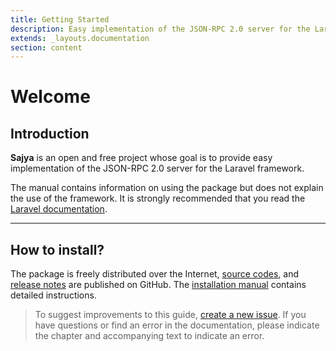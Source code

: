 ```yaml
---
title: Getting Started
description: Easy implementation of the JSON-RPC 2.0 server for the Laravel framework.
extends: _layouts.documentation
section: content
---
```


# Welcome

## Introduction

**Sajya** is an open and free project whose goal is to provide easy implementation of the JSON-RPC 2.0 server for the Laravel framework.

The manual contains information on using the package but does not explain the use of the framework. 
It is strongly recommended that you read the [Laravel documentation](https://laravel.com/docs/).


----


## How to install?

The package is freely distributed over the Internet, [source codes](https://github.com/sajya/server), and [release notes](https://github.com/sajya/server/releases) are published on GitHub.
The [installation manual](/docs/installation/) contains detailed instructions.


> To suggest improvements to this guide, [create a new issue](https://github.com/sajya/sajya.github.io/issues/new).
If you have questions or find an error in the documentation, please indicate the chapter and accompanying text to indicate an error.
